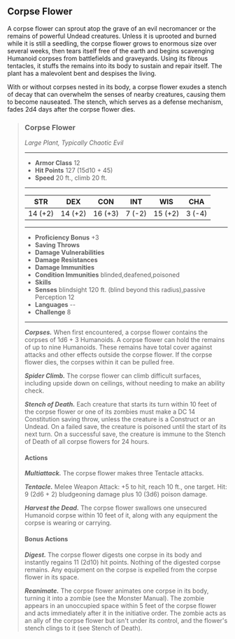 ## Corpse Flower
A corpse flower can sprout atop the grave of an evil necromancer or the remains of powerful Undead creatures. Unless it is uprooted and burned while it is still a seedling, the corpse flower grows to enormous size over several weeks, then tears itself free of the earth and begins scavenging Humanoid corpses from battlefields and graveyards. Using its fibrous tentacles, it stuffs the remains into its body to sustain and repair itself. The plant has a malevolent bent and despises the living.

With or without corpses nested in its body, a corpse flower exudes a stench of decay that can overwhelm the senses of nearby creatures, causing them to become nauseated. The stench, which serves as a defense mechanism, fades 2d4 days after the corpse flower dies.

>### Corpse Flower
>*Large Plant, Typically Chaotic Evil*
>___
>- **Armor Class** 12
>- **Hit Points** 127 (15d10 + 45)
>- **Speed** 20 ft., climb 20 ft.
>___
>|**STR**|**DEX**|**CON**|**INT**|**WIS**|**CHA**|
>|:---:|:---:|:---:|:---:|:---:|:---:|
>|14 (+2)|14 (+2)|16 (+3)|7 (-2)|15 (+2)|3 (-4)|
>
>___
>- **Proficiency Bonus** +3
>- **Saving Throws** 
>- **Damage Vulnerabilities** 
>- **Damage Resistances** 
>- **Damage Immunities** 
>- **Condition Immunities** blinded,deafened,poisoned
>- **Skills** 
>- **Senses** blindsight 120 ft. (blind beyond this radius),passive Perception 12
>- **Languages** --
>- **Challenge** 8
>___
>***Corpses.*** When first encountered, a corpse flower contains the corpses of 1d6 + 3 Humanoids. A corpse flower can hold the remains of up to nine Humanoids. These remains have total cover against attacks and other effects outside the corpse flower. If the corpse flower dies, the corpses within it can be pulled free.
>
>***Spider Climb.*** The corpse flower can climb difficult surfaces, including upside down on ceilings, without needing to make an ability check.
>
>***Stench of Death.*** Each creature that starts its turn within 10 feet of the corpse flower or one of its zombies must make a DC 14 Constitution saving throw, unless the creature is a Construct or an Undead. On a failed save, the creature is poisoned until the start of its next turn. On a successful save, the creature is immune to the Stench of Death of all corpse flowers for 24 hours.
>
>#### Actions
>***Multiattack.*** The corpse flower makes three Tentacle attacks.
>
>***Tentacle.*** Melee Weapon Attack: +5 to hit, reach 10 ft., one target. Hit: 9 (2d6 + 2) bludgeoning damage plus 10 (3d6) poison damage.
>
>***Harvest the Dead.*** The corpse flower swallows one unsecured Humanoid corpse within 10 feet of it, along with any equipment the corpse is wearing or carrying.
>
>#### Bonus Actions
>***Digest.*** The corpse flower digests one corpse in its body and instantly regains 11 (2d10) hit points. Nothing of the digested corpse remains. Any equipment on the corpse is expelled from the corpse flower in its space.
>
>***Reanimate.*** The corpse flower animates one corpse in its body, turning it into a zombie (see the Monster Manual). The zombie appears in an unoccupied space within 5 feet of the corpse flower and acts immediately after it in the initiative order. The zombie acts as an ally of the corpse flower but isn't under its control, and the flower's stench clings to it (see Stench of Death).
>
